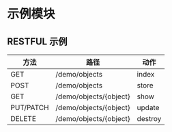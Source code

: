 # 示例模块


## RESTFUL 示例

|方法        |路径                       |动作     |
|----        |----                      |----     |
|GET         | /demo/objects          | index   |
|POST        | /demo/objects          | store   |
|GET         | /demo/objects/{object} | show    |
|PUT/PATCH   | /demo/objects/{object} | update  |
|DELETE      | /demo/objects/{object} | destroy |